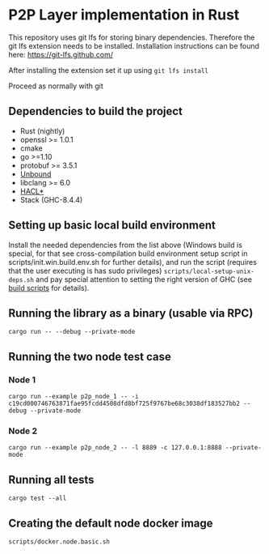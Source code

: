 # P2P Layer implementation in Rust
This repository uses git lfs for storing binary dependencies. Therefore the git lfs extension needs to be installed.
Installation instructions can be found here: https://git-lfs.github.com/

After installing the extension set it up using
`git lfs install`

Proceed as normally with git


## Dependencies to build the project
* Rust (nightly)
* openssl >= 1.0.1
* cmake
* go >=1.10
* protobuf >= 3.5.1
* [Unbound](https://www.nlnetlabs.nl/projects/unbound/about/)
* libclang >= 6.0
* [HACL*](https://github.com/mitls/hacl-c)
* Stack (GHC-8.4.4)

## Setting up basic local build environment
Install the needed dependencies from the list above (Windows build is special, for that see cross-compilation build environment setup script in scripts/init.win.build.env.sh for further details), and run the script (requires that the user executing is has sudo privileges) `scripts/local-setup-unix-deps.sh` and pay special attention to setting the right version of GHC (see [build scripts](https://gitlab.com/Concordium/p2p-client/blob/master/scripts/init.build.env.sh#L10) for details).

## Running the library as a binary (usable via RPC)
`cargo run -- --debug --private-mode`

## Running the two node test case

### Node 1
`cargo run --example p2p_node_1 -- -i c19cd000746763871fae95fcdd4508dfd8bf725f9767be68c3038df183527bb2 --debug --private-mode`

### Node 2
`cargo run --example p2p_node_2 -- -l 8889 -c 127.0.0.1:8888 --private-mode`

## Running all tests
`cargo test --all`

## Creating the default node docker image
`scripts/docker.node.basic.sh`